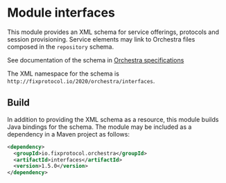 # Module interfaces

This module provides an XML schema for service offerings, protocols and session provisioning. Service elements may link to Orchestra files composed in the `repository` schema.

See documentation of the schema in [Orchestra specifications](https://github.com/FIXTradingCommunity/fix-orchestra-spec/tree/master/v1-0-RC5)

The XML namespace for the schema is `http://fixprotocol.io/2020/orchestra/interfaces`.

## Build

In addition to providing the XML schema as a resource, this module builds Java bindings for the schema. The module may be included as a dependency in a Maven project as follows:

```xml
<dependency>
  <groupId>io.fixprotocol.orchestra</groupId>
  <artifactId>interfaces</artifactId>
  <version>1.5.0</version>
</dependency>
```
